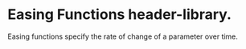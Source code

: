 # Easing Functions header-library.
Easing functions specify the rate of change of a parameter over time.
